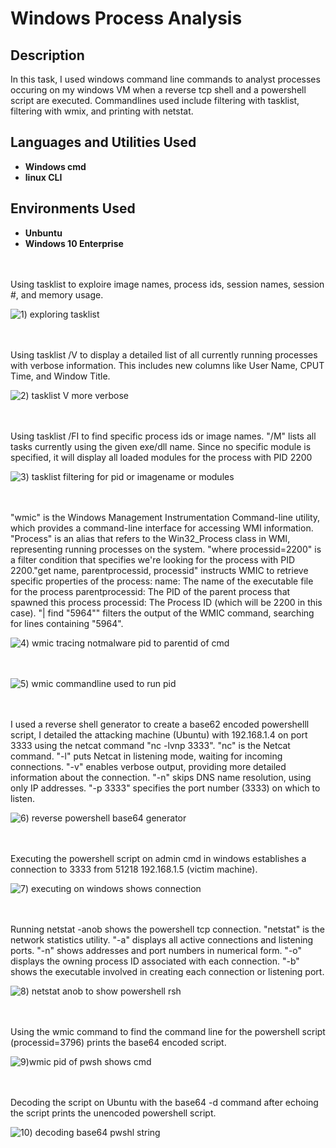 # Windows Process Analysis

<h2>Description</h2>
In this task, I used windows command line commands to analyst processes occuring on my windows VM when a reverse tcp shell and a powershell script are executed. Commandlines used include filtering with tasklist, filtering with wmix, and printing with netstat.


<h2>Languages and Utilities Used</h2>

- <b>Windows cmd</b>
- <b>linux CLI</b>


<h2>Environments Used </h2>

- <b>Unbuntu</b>
- <b>Windows 10 Enterprise</b> 

<br />
<br />
Using tasklist to exploire image names, process ids, session names, session #, and memory usage. 

![1) exploring tasklist](https://github.com/user-attachments/assets/75a1ebe7-d86a-4b72-b021-a77af3d94283)

<br />
<br />
Using tasklist /V to display a detailed list of all currently running processes with verbose information. This includes new columns like User Name, CPUT Time, and Window Title. 

![2) tasklist V more verbose](https://github.com/user-attachments/assets/e728801d-a5d2-4eaf-bbbb-55d409651da6)

<br />
<br />  
Using tasklist /FI to find specific process ids or image names. "/M" lists all tasks currently using the given exe/dll name. Since no specific module is specified, it will display all loaded modules for the process with PID 2200

![3) tasklist filtering for pid or imagename or modules](https://github.com/user-attachments/assets/c766d62b-5dc0-4c9a-8c41-8e8aacffb8cd)

<br />
<br />
"wmic" is the Windows Management Instrumentation Command-line utility, which provides a command-line interface for accessing WMI information. "Process" is an alias that refers to the Win32_Process class in WMI, representing running processes on the system. "where processid=2200" is a filter condition that specifies we're looking for the process with PID 2200."get name, parentprocessid, processid" instructs WMIC to retrieve specific properties of the process:
name: The name of the executable file for the process
parentprocessid: The PID of the parent process that spawned this process
processid: The Process ID (which will be 2200 in this case). "| find "5964"" filters the output of the WMIC command, searching for lines containing "5964".

![4) wmic tracing notmalware pid to parentid of cmd](https://github.com/user-attachments/assets/3e4788de-cd63-44ed-a078-974c81cc13e3)

<br />
<br 
This uses wmic to get the commandline used for processid=2200 (notmalware.exe). In this instance, I just ran it on the commandline to execute.

![5) wmic commandline used to run pid](https://github.com/user-attachments/assets/1ecadf27-f4f3-4714-a5b4-044dcd056747)

<br />
<br />
I used a reverse shell generator to create a base62 encoded powershelll script, I detailed the attacking machine (Ubuntu) with 192.168.1.4 on port 3333 using the netcat command "nc -lvnp 3333". "nc" is the Netcat command.
"-l" puts Netcat in listening mode, waiting for incoming connections.
"-v" enables verbose output, providing more detailed information about the connection.
"-n" skips DNS name resolution, using only IP addresses.
"-p 3333" specifies the port number (3333) on which to listen.

![6) reverse powershell base64 generator](https://github.com/user-attachments/assets/847a8382-506d-4981-9ef2-c1279884a3f2)

<br />
<br />
Executing the powershell script on admin cmd in windows establishes a connection to 3333 from 51218 192.168.1.5 (victim machine). 

![7) executing on windows shows connection](https://github.com/user-attachments/assets/7892dc35-cc20-487a-bec8-24088be69ce0)

<br />
<br />
Running netstat -anob shows the powershell tcp connection. "netstat" is the network statistics utility.
"-a" displays all active connections and listening ports.
"-n" shows addresses and port numbers in numerical form.
"-o" displays the owning process ID associated with each connection.
"-b" shows the executable involved in creating each connection or listening port.

![8) netstat anob to show powershell rsh](https://github.com/user-attachments/assets/87585488-fa9b-47a2-91f2-83ebb221194e)

<br />
<br />
Using the wmic command to find the command line for the powershell script (processid=3796) prints the base64 encoded script. 

![9)wmic pid of pwsh shows cmd](https://github.com/user-attachments/assets/d318c1dc-ad55-451f-80f4-91cd0957055c)

<br />
<br />
Decoding the script on Ubuntu with the base64 -d command after echoing the script prints the unencoded powershell script. 

![10) decoding base64 pwshl string](https://github.com/user-attachments/assets/e69b7ebc-9100-4759-9123-24956841f142)

<br />
<br />
